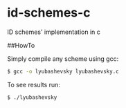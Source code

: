 # id-schemes-c
ID schemes' implementation in c

##HowTo

Simply compile any scheme using gcc:

```sh
$ gcc -o lyubashevsky lyubashevsky.c
```
To see results run:

```sh
$ ./lyubashevsky
```

